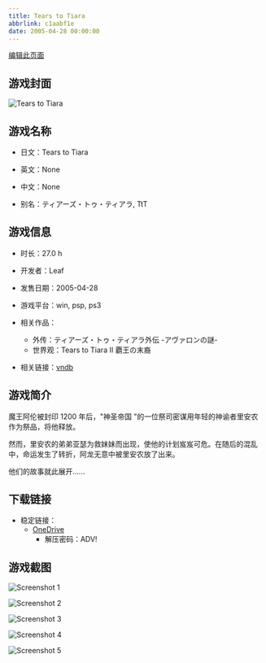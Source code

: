 ```yaml
---
title: Tears to Tiara
abbrlink: c1aabf1e
date: 2005-04-28 00:00:00
---
```

[编辑此页面](https://github.com/ACG-3/ADV3-source/blob/main/source/_posts/games/Tears%20to%20Tiara.md)

## 游戏封面

![Tears to Tiara](https://pan.timero.xyz/d/onedrive/img_lib_001/Tears%20to%20Tiara_cover.avif)


## 游戏名称

- 日文：Tears to Tiara
- 英文：None
- 中文：None

- 别名：ティアーズ・トゥ・ティアラ, TtT


## 游戏信息

- 时长：27.0 h
- 开发者：Leaf
- 发售日期：2005-04-28
- 游戏平台：win, psp, ps3
- 相关作品：
   - 外传：ティアーズ・トゥ・ティアラ外伝 -アヴァロンの謎-
   - 世界观：Tears to Tiara II 覇王の末裔

- 相关链接：[vndb](https://vndb.org/v238)


## 游戏简介

魔王阿伦被封印 1200 年后，"神圣帝国 "的一位祭司密谋用年轻的神谕者里安农作为祭品，将他释放。

然而，里安农的弟弟亚瑟为救妹妹而出现，使他的计划岌岌可危。在随后的混乱中，命运发生了转折，阿龙无意中被里安农放了出来。

他们的故事就此展开......


## 下载链接

- 稳定链接：
    - [OneDrive](https://pan.timero.xyz/onedrive/adv_lib_001/Tears%20to%20Tiara)
        - 解压密码：ADV!



## 游戏截图


![Screenshot 1](https://pan.timero.xyz/d/onedrive/img_lib_001/Tears%20to%20Tiara_Screenshot_1.avif)

![Screenshot 2](https://pan.timero.xyz/d/onedrive/img_lib_001/Tears%20to%20Tiara_Screenshot_2.avif)

![Screenshot 3](https://pan.timero.xyz/d/onedrive/img_lib_001/Tears%20to%20Tiara_Screenshot_3.avif)

![Screenshot 4](https://pan.timero.xyz/d/onedrive/img_lib_001/Tears%20to%20Tiara_Screenshot_4.avif)

![Screenshot 5](https://pan.timero.xyz/d/onedrive/img_lib_001/Tears%20to%20Tiara_Screenshot_5.avif)

